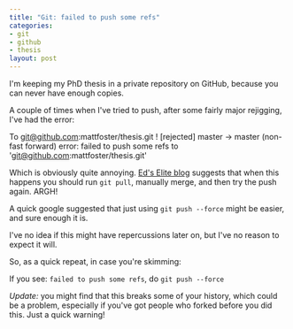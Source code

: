 ```yaml
--- 
title: "Git: failed to push some refs"
categories: 
- git
- github
- thesis
layout: post
---
```

I'm keeping my PhD thesis in a private repository on GitHub, because you can never have enough copies. 

A couple of times when I've tried to push, after some fairly major rejigging, I've had the error:

  To git@github.com:mattfoster/thesis.git
   ! [rejected]        master -> master (non-fast forward)
  error: failed to push some refs to 'git@github.com:mattfoster/thesis.git'

Which is obviously quite annoying. [Ed's Elite blog](http://edspencer.net/2008/04/when-git-tells-you-it-failed-to-push.html "Ed's Elite blog: When Git tells you it failed to push some refs") suggests that when this happens you should run `git pull`, manually merge, and then try the push again. ARGH!

A quick google suggested that just using `git push --force` might be easier, and sure enough it is. 

I've no idea if this might have repercussions later on, but I've no reason to expect it will. 

So, as a quick repeat, in case you're skimming:

If you see: `failed to push some refs`, do `git push --force`
 
*Update:* you might find that this breaks some of your history, which could be a problem, especially if you've got people who forked before you did this. Just a quick warning!
